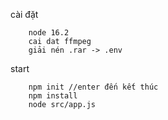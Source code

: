 cài đặt

        node 16.2
        cai dat ffmpeg
        giải nén .rar -> .env
start

        npm init //enter đến kết thúc
        npm install
        node src/app.js
